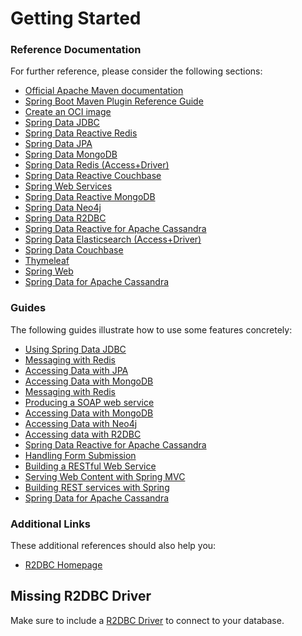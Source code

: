# Getting Started

### Reference Documentation

For further reference, please consider the following sections:

* [Official Apache Maven documentation](https://maven.apache.org/guides/index.html)
* [Spring Boot Maven Plugin Reference Guide](https://docs.spring.io/spring-boot/docs/2.7.5/maven-plugin/reference/html/)
* [Create an OCI image](https://docs.spring.io/spring-boot/docs/2.7.5/maven-plugin/reference/html/#build-image)
* [Spring Data JDBC](https://docs.spring.io/spring-boot/docs/2.7.5/reference/htmlsingle/#data.sql.jdbc)
* [Spring Data Reactive Redis](https://docs.spring.io/spring-boot/docs/2.7.5/reference/htmlsingle/#data.nosql.redis)
* [Spring Data JPA](https://docs.spring.io/spring-boot/docs/2.7.5/reference/htmlsingle/#data.sql.jpa-and-spring-data)
* [Spring Data MongoDB](https://docs.spring.io/spring-boot/docs/2.7.5/reference/htmlsingle/#data.nosql.mongodb)
* [Spring Data Redis (Access+Driver)](https://docs.spring.io/spring-boot/docs/2.7.5/reference/htmlsingle/#data.nosql.redis)
* [Spring Data Reactive Couchbase](https://docs.spring.io/spring-boot/docs/2.7.5/reference/htmlsingle/#data.nosql.couchbase)
* [Spring Web Services](https://docs.spring.io/spring-boot/docs/2.7.5/reference/htmlsingle/#io.webservices)
* [Spring Data Reactive MongoDB](https://docs.spring.io/spring-boot/docs/2.7.5/reference/htmlsingle/#data.nosql.mongodb)
* [Spring Data Neo4j](https://docs.spring.io/spring-boot/docs/2.7.5/reference/htmlsingle/#data.nosql.neo4j)
* [Spring Data R2DBC](https://docs.spring.io/spring-boot/docs/2.7.5/reference/htmlsingle/#data.sql.r2dbc)
* [Spring Data Reactive for Apache Cassandra](https://docs.spring.io/spring-boot/docs/2.7.5/reference/htmlsingle/#data.nosql.cassandra)
* [Spring Data Elasticsearch (Access+Driver)](https://docs.spring.io/spring-boot/docs/2.7.5/reference/htmlsingle/#data.nosql.elasticsearch)
* [Spring Data Couchbase](https://docs.spring.io/spring-boot/docs/2.7.5/reference/htmlsingle/#data.nosql.couchbase)
* [Thymeleaf](https://docs.spring.io/spring-boot/docs/2.7.5/reference/htmlsingle/#web.servlet.spring-mvc.template-engines)
* [Spring Web](https://docs.spring.io/spring-boot/docs/2.7.5/reference/htmlsingle/#web)
* [Spring Data for Apache Cassandra](https://docs.spring.io/spring-boot/docs/2.7.5/reference/htmlsingle/#data.nosql.cassandra)

### Guides

The following guides illustrate how to use some features concretely:

* [Using Spring Data JDBC](https://github.com/spring-projects/spring-data-examples/tree/master/jdbc/basics)
* [Messaging with Redis](https://spring.io/guides/gs/messaging-redis/)
* [Accessing Data with JPA](https://spring.io/guides/gs/accessing-data-jpa/)
* [Accessing Data with MongoDB](https://spring.io/guides/gs/accessing-data-mongodb/)
* [Messaging with Redis](https://spring.io/guides/gs/messaging-redis/)
* [Producing a SOAP web service](https://spring.io/guides/gs/producing-web-service/)
* [Accessing Data with MongoDB](https://spring.io/guides/gs/accessing-data-mongodb/)
* [Accessing Data with Neo4j](https://spring.io/guides/gs/accessing-data-neo4j/)
* [Accessing data with R2DBC](https://spring.io/guides/gs/accessing-data-r2dbc/)
* [Spring Data Reactive for Apache Cassandra](https://spring.io/guides/gs/accessing-data-cassandra/)
* [Handling Form Submission](https://spring.io/guides/gs/handling-form-submission/)
* [Building a RESTful Web Service](https://spring.io/guides/gs/rest-service/)
* [Serving Web Content with Spring MVC](https://spring.io/guides/gs/serving-web-content/)
* [Building REST services with Spring](https://spring.io/guides/tutorials/rest/)
* [Spring Data for Apache Cassandra](https://spring.io/guides/gs/accessing-data-cassandra/)

### Additional Links

These additional references should also help you:

* [R2DBC Homepage](https://r2dbc.io)

## Missing R2DBC Driver

Make sure to include a [R2DBC Driver](https://r2dbc.io/drivers/) to connect to your database.
